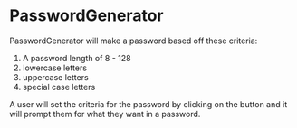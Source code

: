 # PasswordGenerator

PasswordGenerator will make a password based off these criteria:
1. A password length of 8 - 128
2. lowercase letters
3. uppercase letters
4. special case letters

A user will set the criteria for the password by clicking on the button and it will prompt them for what they want in a password.

